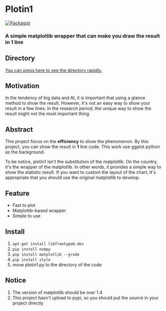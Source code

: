 # Plotin1
[![Packagist](https://img.shields.io/badge/Status-underdevelop-red.svg)]()</br>   
### A simple matplotlib wrapper that can make you draw the result in 1 line

## Directory   
[You can press here to see the directory rapidly.](https://github.com/SunnerLi/chart/wiki/Example-Directory)


## Motivation   
In the tendency of big data and AI, it is important that using a glance method to show the result. However, it's not an easy way to show your result in a few lines. In the research period, the unique way to show the result might not the most important thing.      


## Abstract
This project focus on the **efficiency** to show the phenomenon. By this project, you can show the result in **1** line code. This work use ggplot python as the background.    

To be notice, plotin1 isn't the substitution of the matplotlib. On the country, it's the wrapper of the matplotlib. In other words, it provides a simple way to show the statistic result. If you want to custom the layout of the chart, It's appropriate that you should use the original matplotlib to develop.    


## Feature
* Fast to plot    
* Matplotlib-based wrapper    
* Simple to use    
 


## Install
1. ```apt-get install libfreetype6-dev```
2. ```pip install numpy```
3. ```pip install matplotlib --grade```
4. ```pip install style```    
5. move plotin1.py to the directory of the code

 
## Notice
1. The version of matplotlib should be over 1.4    
2. This project hasn't upload to pypi, so you should put the source in your project directly    